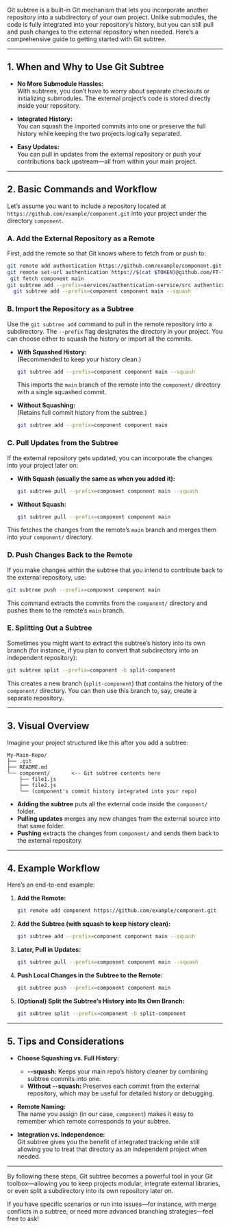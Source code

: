 Git subtree is a built‐in Git mechanism that lets you incorporate another repository into a subdirectory of your own project. Unlike submodules, the code is fully integrated into your repository’s history, but you can still pull and push changes to the external repository when needed. Here’s a comprehensive guide to getting started with Git subtree.

---

## 1. When and Why to Use Git Subtree

- **No More Submodule Hassles:**  
  With subtrees, you don’t have to worry about separate checkouts or initializing submodules. The external project’s code is stored directly inside your repository.

- **Integrated History:**  
  You can squash the imported commits into one or preserve the full history while keeping the two projects logically separated.

- **Easy Updates:**  
  You can pull in updates from the external repository or push your contributions back upstream—all from within your main project.

---

## 2. Basic Commands and Workflow

Let’s assume you want to include a repository located at `https://github.com/example/component.git` into your project under the directory `component`.

### A. Add the External Repository as a Remote

First, add the remote so that Git knows where to fetch from or push to:

```bash
git remote add authentication https://github.com/example/component.git
git remote set-url authentication https://$(cat $TOKEN)@github.com/FT-Transcendence-February-2025/authentication-service.git
 git fetch component main
git subtree add --prefix=services/authentication-service/src authentication main
  git subtree add --prefix=component component main --squash
```

### B. Import the Repository as a Subtree

Use the `git subtree add` command to pull in the remote repository into a subdirectory. The `--prefix` flag designates the directory in your project. You can choose either to squash the history or import all the commits.

- **With Squashed History:**  
  (Recommended to keep your history clean.)

  ```bash
  git subtree add --prefix=component component main --squash
  ```
  This imports the `main` branch of the remote into the `component/` directory with a single squashed commit.

- **Without Squashing:**  
  (Retains full commit history from the subtree.)

  ```bash
  git subtree add --prefix=component component main
  ```

### C. Pull Updates from the Subtree

If the external repository gets updated, you can incorporate the changes into your project later on:

- **With Squash (usually the same as when you added it):**

  ```bash
  git subtree pull --prefix=component component main --squash
  ```

- **Without Squash:**

  ```bash
  git subtree pull --prefix=component component main
  ```

This fetches the changes from the remote’s `main` branch and merges them into your `component/` directory.

### D. Push Changes Back to the Remote

If you make changes within the subtree that you intend to contribute back to the external repository, use:

```bash
git subtree push --prefix=component component main
```

This command extracts the commits from the `component/` directory and pushes them to the remote’s `main` branch.

### E. Splitting Out a Subtree

Sometimes you might want to extract the subtree’s history into its own branch (for instance, if you plan to convert that subdirectory into an independent repository):

```bash
git subtree split --prefix=component -b split-component
```

This creates a new branch (`split-component`) that contains the history of the `component/` directory. You can then use this branch to, say, create a separate repository.

---

## 3. Visual Overview

Imagine your project structured like this after you add a subtree:

```
My-Main-Repo/
├── .git
├── README.md
└── component/       <-- Git subtree contents here
    ├── file1.js
    ├── file2.js
    └── (component's commit history integrated into your repo)
```

- **Adding the subtree** puts all the external code inside the `component/` folder.  
- **Pulling updates** merges any new changes from the external source into that same folder.  
- **Pushing** extracts the changes from `component/` and sends them back to the external repository.

---

## 4. Example Workflow

Here’s an end-to-end example:

1. **Add the Remote:**

   ```bash
   git remote add component https://github.com/example/component.git
   ```

2. **Add the Subtree (with squash to keep history clean):**

   ```bash
   git subtree add --prefix=component component main --squash
   ```

3. **Later, Pull in Updates:**

   ```bash
   git subtree pull --prefix=component component main --squash
   ```

4. **Push Local Changes in the Subtree to the Remote:**

   ```bash
   git subtree push --prefix=component component main
   ```

5. **(Optional) Split the Subtree’s History into Its Own Branch:**

   ```bash
   git subtree split --prefix=component -b split-component
   ```

---

## 5. Tips and Considerations

- **Choose Squashing vs. Full History:**  
  - **--squash:** Keeps your main repo’s history cleaner by combining subtree commits into one.
  - **Without --squash:** Preserves each commit from the external repository, which may be useful for detailed history or debugging.

- **Remote Naming:**  
  The name you assign (in our case, `component`) makes it easy to remember which remote corresponds to your subtree.

- **Integration vs. Independence:**  
  Git subtree gives you the benefit of integrated tracking while still allowing you to treat that directory as an independent project when needed.

---

By following these steps, Git subtree becomes a powerful tool in your Git toolbox—allowing you to keep projects modular, integrate external libraries, or even split a subdirectory into its own repository later on.

If you have specific scenarios or run into issues—for instance, with merge conflicts in a subtree, or need more advanced branching strategies—feel free to ask!
